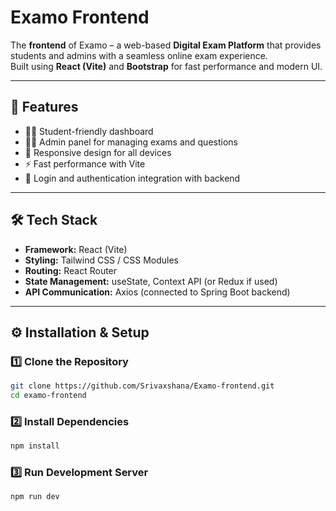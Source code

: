 # Examo Frontend  

The **frontend** of Examo – a web-based **Digital Exam Platform** that provides students and admins with a seamless online exam experience.  
Built using **React (Vite)**  and **Bootstrap** for fast performance and modern UI.  

---

## 🚀 Features
- 🧑‍🎓 Student-friendly dashboard  
- 👩‍🏫 Admin panel for managing exams and questions  
- 📱 Responsive design for all devices  
- ⚡ Fast performance with Vite  
- 🔐 Login and authentication integration with backend  

---

## 🛠️ Tech Stack
- **Framework:** React (Vite)  
- **Styling:** Tailwind CSS / CSS Modules  
- **Routing:** React Router  
- **State Management:** useState, Context API (or Redux if used)  
- **API Communication:** Axios (connected to Spring Boot backend)  

---

## ⚙️ Installation & Setup

### 1️⃣ Clone the Repository
```bash
git clone https://github.com/Srivaxshana/Examo-frontend.git
cd examo-frontend

```
### 2️⃣ Install Dependencies
```bash
npm install
```
### 3️⃣ Run Development Server
```bash
npm run dev

